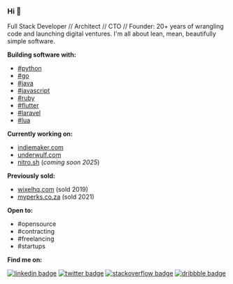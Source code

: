 ### Hi 👋

Full Stack Developer // Architect // CTO // Founder: 20+ years of wrangling code and launching digital ventures. I'm all about lean, mean, beautifully simple software.

**Building software with:**

- [#python](https://www.python.org)
- [#go](https://golang.org)
- [#java](https://www.java.com/en/)
- [#javascript](https://www.javascript.com)
- [#ruby](https://www.ruby-lang.org/en)
- [#flutter](https://flutter.dev)
- [#laravel](https://laravel.com/)
- [#lua](https://www.lua.org/)

**Currently working on:** 

- [indiemaker.com](https://indiemaker.com)
- [underwulf.com](https://underwulf.com)
- [nitro.sh](https://nitro.sh) (_coming soon 2025_)

**Previously sold:**
- [wixelhq.com](https://wixelhq.com) (sold 2019)
- [myperks.co.za](https://myperks.co.za) (sold 2021)

**Open to:**

- #opensource 
- #contracting 
- #freelancing
- #startups

**Find me on:** 

[![linkedin badge](https://img.shields.io/badge/Sean_Nieuwoudt-30302f?style=flat&logo=linkedin)](https://www.linkedin.com/in/seannieuwoudt)
[![twitter badge](https://img.shields.io/badge/@ghstcode-30302f?style=flat&logo=twitter)](https://twitter.com/ghstcode)
[![stackoverflow badge](https://img.shields.io/badge/ghstcode-30302f?style=flat&logo=stackoverflow)](https://stackoverflow.com/users/482842/ghstcode)
[![dribbble badge](https://img.shields.io/badge/ghstcode-30302f?style=flat&logo=dribbble)](https://dribbble.com/ghstcode)
